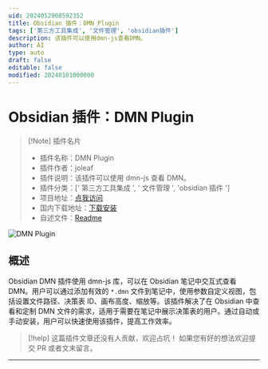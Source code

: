 ```yaml
---
uid: 2024052908592352
title: Obsidian 插件：DMN Plugin
tags: ['第三方工具集成', '文件管理', 'obsidian插件']
description: 该插件可以使用dmn-js查看DMN。
author: AI
type: auto
draft: false
editable: false
modified: 20240101000000
---
```


# Obsidian 插件：DMN Plugin

> [!Note] 插件名片
> - 插件名称：DMN Plugin
> - 插件作者：joleaf
> - 插件说明：该插件可以使用 dmn-js 查看 DMN。
> - 插件分类：[' 第三方工具集成 ', ' 文件管理 ', 'obsidian 插件 ']
> - 项目地址：[点我访问](https://github.com/joleaf/obsidian-dmn-plugin)
> - 国内下载地址：[下载安装](https://pkmer.cn/products/plugin/pluginMarket/?dmn-plugin)
> - 自述文件：[Readme](https://ghproxy.net/https://raw.githubusercontent.com/joleaf/obsidian-dmn-plugin/main/README.md)

![DMN Plugin](https://cdn.pkmer.cn/covers/dmn-plugin.gif!pkmer)

## 概述

Obsidian DMN 插件使用 dmn-js 库，可以在 Obsidian 笔记中交互式查看 DMN。用户可以通过添加有效的 `*.dmn` 文件到笔记中，使用参数自定义视图，包括设置文件路径、决策表 ID、画布高度、缩放等。该插件解决了在 Obsidian 中查看和定制 DMN 文件的需求，适用于需要在笔记中展示决策表的用户。通过自动或手动安装，用户可以快速使用该插件，提高工作效率。

> [!help]
> 这篇插件文章还没有人贡献，欢迎占坑！
> 如果您有好的想法欢迎提交 PR 或者文末留言。

---



